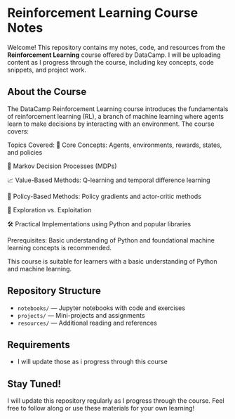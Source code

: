 # Reinforcement Learning Course Notes

Welcome! This repository contains my notes, code, and resources from the **Reinforcement Learning** course offered by DataCamp. I will be uploading content as I progress through the course, including key concepts, code snippets, and project work.

## About the Course

The DataCamp Reinforcement Learning course introduces the fundamentals of reinforcement learning (RL), a branch of machine learning where agents learn to make decisions by interacting with an environment. The course covers:

Topics Covered:
🧠 Core Concepts: Agents, environments, rewards, states, and policies

🔁 Markov Decision Processes (MDPs)

📈 Value-Based Methods: Q-learning and temporal difference learning

🎯 Policy-Based Methods: Policy gradients and actor-critic methods

🎲 Exploration vs. Exploitation

🛠 Practical Implementations using Python and popular libraries

Prerequisites: Basic understanding of Python and foundational machine learning concepts is recommended.

This course is suitable for learners with a basic understanding of Python and machine learning.

## Repository Structure

- `notebooks/` — Jupyter notebooks with code and exercises
- `projects/` — Mini-projects and assignments
- `resources/` — Additional reading and references

## Requirements
- I will update those as i progress through this course
## Stay Tuned!

I will update this repository regularly as I progress through the course. Feel free to follow along or use these materials for your own learning!
